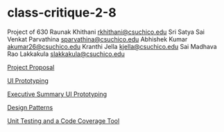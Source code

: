 # class-critique-2-8
Project of 630
Raunak Khithani  rkhithani@csuchico.edu 
Sri Satya Sai Venkat Parvathina  sparvathina@csuchico.edu 
Abhishek Kumar  akumar26@csuchico.edu 
Kranthi Jella kjella@csuchico.edu
Sai Madhava Rao Lakkakula  slakkakula@csuchico.edu

[Project Proposal](https://docs.google.com/document/d/1t_ROp_CVyXQuChAOrlkszeZPdhoD9Dnv/edit?usp=sharing&ouid=117915514765553274668&rtpof=true&sd=true)

[UI Prototyping](https://docs.google.com/document/d/1f_so3dCQaICmMZnXQgjF8jTe8YjO5bgQ/edit?usp=sharing&ouid=117915514765553274668&rtpof=true&sd=true)

[Executive Summary UI Prototyping](https://docs.google.com/document/d/1XfG01Bd1bqCg3SxfOeTGSmRZeQfvjsI-/edit?usp=sharing&ouid=117915514765553274668&rtpof=true&sd=true)

[Design Patterns](https://docs.google.com/document/d/1_35nKeevFehaeTcZq-6Bo61-xF9z4mzzFAqtyF_ThgQ/edit)

[Unit Testing and a Code Coverage Tool](https://docs.google.com/document/d/1K3yP4tRFmbx2pnbcaxszG2P9zEYxSXAAEcwxZtHb6g4/edit#heading=h.f7wphvyclvke)
